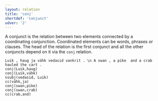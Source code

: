 ```yaml
---
layout: relation
title: 'conj'
shortdef: 'conjunct'
udver: '2'
---
```


A conjunct is the relation between two elements connected by a coordinating conjunction. Coordinated elements can be words, phrases or clauses. The head of the relation is the first conjunct and all the other conjuncts depend on it via the `conj` relation.

~~~ sdparse
Luik , haug ja vähk vedasid vankrit . \n A swan , a pike  and a crab hauled the cart .
conj(Luik,haug)
conj(Luik,vähk)
nsubj(vedasid, Luik)
cc(vähk,ja)
conj(swan,pike)
conj(swan,crab)
cc(crab,and)
~~~

<!-- Interlanguage links updated Po lis 14 15:35:17 CET 2022 -->
